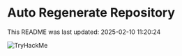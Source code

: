 # Auto Regenerate Repository

This README was last updated: 2025-02-10 11:20:24

 ![TryHackMe](https://tryhackme.com/badge/533634)